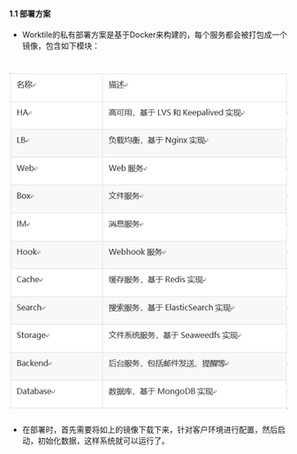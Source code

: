 #### **1.1 部署方案**
* Worktile的私有部署方案是基于Docker来构建的，每个服务都会被打包成一个镜像，包含如下模块：
# ![](/assets/1.1.png)

* 在部署时，首先需要将如上的镜像下载下来，针对客户环境进行配置，然后启动，初始化数据，这样系统就可以运行了。

